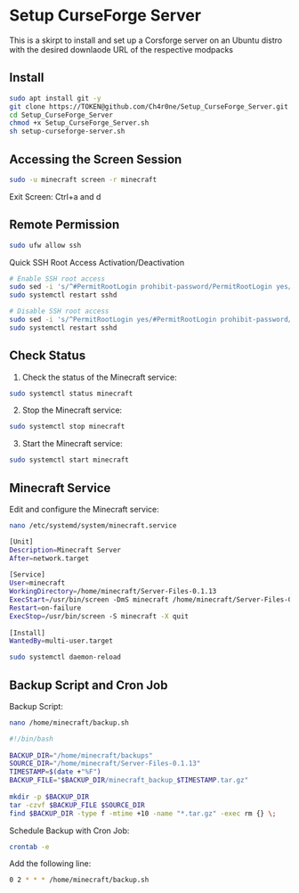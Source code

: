 # Setup CurseForge Server

This is a skirpt to install and set up a Corsforge server on an Ubuntu distro with the desired downlaode URL of the respective modpacks

## Install

```sh
sudo apt install git -y
git clone https://TOKEN@github.com/Ch4r0ne/Setup_CurseForge_Server.git
cd Setup_CurseForge_Server
chmod +x Setup_CurseForge_Server.sh
sh setup-curseforge-server.sh
```

## Accessing the Screen Session

```sh
sudo -u minecraft screen -r minecraft
```

Exit Screen: Ctrl+a and d

## Remote Permission

```sh
sudo ufw allow ssh
```

Quick SSH Root Access Activation/Deactivation

```sh
# Enable SSH root access
sudo sed -i 's/^#PermitRootLogin prohibit-password/PermitRootLogin yes/' /etc/ssh/sshd_config
sudo systemctl restart sshd

# Disable SSH root access
sudo sed -i 's/^PermitRootLogin yes/#PermitRootLogin prohibit-password/' /etc/ssh/sshd_config
sudo systemctl restart sshd
```

## Check Status

1. Check the status of the Minecraft service:

```sh
sudo systemctl status minecraft
```

2. Stop the Minecraft service:

```sh
sudo systemctl stop minecraft
```

3. Start the Minecraft service:

```sh
sudo systemctl start minecraft
```

## Minecraft Service

Edit and configure the Minecraft service:

```sh
nano /etc/systemd/system/minecraft.service
```

```sh
[Unit]
Description=Minecraft Server
After=network.target
   
[Service]
User=minecraft
WorkingDirectory=/home/minecraft/Server-Files-0.1.13
ExecStart=/usr/bin/screen -DmS minecraft /home/minecraft/Server-Files-0.1.13/startserver.sh
Restart=on-failure
ExecStop=/usr/bin/screen -S minecraft -X quit
   
[Install]
WantedBy=multi-user.target
```
```sh
sudo systemctl daemon-reload
```

## Backup Script and Cron Job

Backup Script:

```sh
nano /home/minecraft/backup.sh
```
   
```sh
#!/bin/bash
   
BACKUP_DIR="/home/minecraft/backups"
SOURCE_DIR="/home/minecraft/Server-Files-0.1.13"
TIMESTAMP=$(date +"%F")
BACKUP_FILE="$BACKUP_DIR/minecraft_backup_$TIMESTAMP.tar.gz"
   
mkdir -p $BACKUP_DIR
tar -czvf $BACKUP_FILE $SOURCE_DIR
find $BACKUP_DIR -type f -mtime +10 -name "*.tar.gz" -exec rm {} \;
```

Schedule Backup with Cron Job:

```sh
crontab -e
```

Add the following line:

```sh
0 2 * * * /home/minecraft/backup.sh
```
